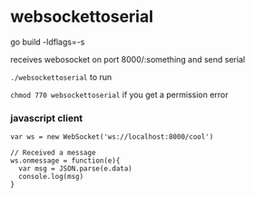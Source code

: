# websockettoserial

go build -ldflags=-s

receives webosocket on port 8000/:something and send serial

`./websockettoserial` to run

`chmod 770 websockettoserial` if you get a permission error


### javascript client

```
var ws = new WebSocket('ws://localhost:8000/cool')

// Received a message
ws.onmessage = function(e){
  var msg = JSON.parse(e.data)
  console.log(msg)
}
```